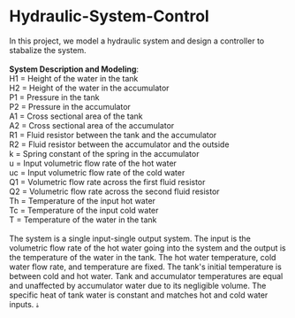 # Hydraulic-System-Control
In this project, we model a hydraulic system and design a controller to stabalize the system. 
<br>
<br>
__System Description and Modeling__:
<br>
H1 = Height of the water in the tank
<br>
H2 = Height of the water in the accumulator
<br>
P1 = Pressure in the tank
<br>
P2 = Pressure in the accumulator
<br>
A1 = Cross sectional area of the tank
<br>
A2 = Cross sectional area of the accumulator
<br>
R1 = Fluid resistor between the tank and the accumulator
<br>
R2 = Fluid resistor between the accumulator and the outside
<br>
k = Spring constant of the spring in the accumulator
<br>
u = Input volumetric flow rate of the hot water
<br>
uc = Input volumetric flow rate of the cold water
<br>
Q1 = Volumetric flow rate across the first fluid resistor
<br>
Q2 = Volumetric flow rate across the second fluid resistor
<br>
Th = Temperature of the input hot water
<br>
Tc = Temperature of the input cold water
<br>
T = Temperature of the water in the tank
<br>
<br>
The system is a single input-single output system. The input is the volumetric flow rate of the hot water going into the system and the output is the temperature of the water in the tank. 
The hot water temperature, cold water flow rate, and temperature are fixed. 
The tank's initial temperature is between cold and hot water. 
Tank and accumulator temperatures are equal and unaffected by accumulator water due to its negligible volume. The specific heat of tank water is constant and matches hot and cold water inputs.
ۀ 
